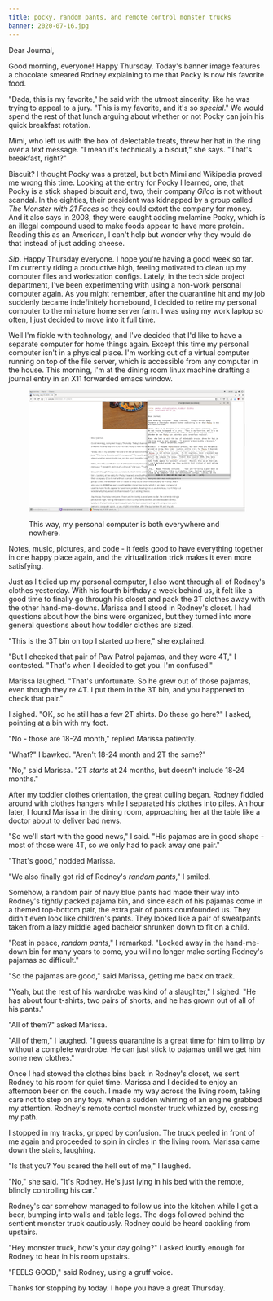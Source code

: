 ```yaml
---
title: pocky, random pants, and remote control monster trucks
banner: 2020-07-16.jpg
---
```


Dear Journal,

Good morning, everyone!  Happy Thursday.  Today's banner image
features a chocolate smeared Rodney explaining to me that Pocky is now
his favorite food.

"Dada, this is my favorite," he said with the utmost sincerity, like
he was trying to appeal to a jury.  "This is my favorite, and it's so
_special_."  We would spend the rest of that lunch arguing about
whether or not Pocky can join his quick breakfast rotation.

Mimi, who left us with the box of delectable treats, threw her hat in
the ring over a text message.  "I mean it's technically a biscuit,"
she says.  "That's breakfast, right?"

Biscuit?  I thought Pocky was a pretzel, but both Mimi and Wikipedia
proved me wrong this time.  Looking at the entry for Pocky I learned,
one, that Pocky is a stick shaped biscuit and, two, their company
_Gilco_ is not without scandal.  In the eighties, their president was
kidnapped by a group called _The Monster with 21 Faces_ so they could
extort the company for money.  And it also says in 2008, they were
caught adding melamine Pocky, which is an illegal compound used to
make foods appear to have more protein.  Reading this as an American,
I can't help but wonder why they would do that instead of just adding
cheese.

_Sip_.  Happy Thursday everyone.  I hope you're having a good week so
far.  I'm currently riding a productive high, feeling motivated to
clean up my computer files and workstation configs.  Lately, in the
tech side project department, I've been experimenting with using a
non-work personal computer again.  As you might remember, after the
quarantine hit and my job suddenly became indefinitely homebound, I
decided to retire my personal computer to the miniature home server
farm.  I was using my work laptop so often, I just decided to move
into it full time.

Well I'm fickle with technology, and I've decided that I'd like to
have a separate computer for home things again.  Except this time my
personal computer isn't in a physical place.  I'm working out of a
virtual computer running on top of the file server, which is
accessible from any computer in the house.  This morning, I'm at the
dining room linux machine drafting a journal entry in an X11 forwarded
emacs window.

<figure>
  <a href="/images/window-forwarding.png">
    <img alt="window forwarding" src="/images/window-forwarding.png"/>
  </a>
  <figcaption>
    <p>This way, my personal computer is both everywhere and nowhere.</p>
  </figcaption>
</figure>

Notes, music, pictures, and code - it feels good to have everything
together in one happy place again, and the virtualization trick makes
it even more satisfying.

Just as I tidied up my personal computer, I also went through all of
Rodney's clothes yesterday.  With his fourth birthday a week behind
us, it felt like a good time to finally go through his closet and pack
the 3T clothes away with the other hand-me-downs.  Marissa and I stood
in Rodney's closet.  I had questions about how the bins were
organized, but they turned into more general questions about how
toddler clothes are sized.

"This is the 3T bin on top I started up here," she explained.

"But I checked that pair of Paw Patrol pajamas, and they were 4T," I
contested.  "That's when I decided to get you.  I'm confused."

Marissa laughed.  "That's unfortunate.  So he grew out of those
pajamas, even though they're 4T.  I put them in the 3T bin, and you
happened to check that pair."

I sighed.  "OK, so he still has a few 2T shirts.  Do these go here?" I
asked, pointing at a bin with my foot.

"No - those are 18-24 month," replied Marissa patiently.

"What?" I bawked.  "Aren't 18-24 month and 2T the same?"

"No," said Marissa.  "2T _starts_ at 24 months, but doesn't include
18-24 months."

After my toddler clothes orientation, the great culling began.  Rodney
fiddled around with clothes hangers while I separated his clothes into
piles.  An hour later, I found Marissa in the dining room, approaching
her at the table like a doctor about to deliver bad news.

"So we'll start with the good news," I said.  "His pajamas are in good
shape - most of those were 4T, so we only had to pack away one pair."

"That's good," nodded Marissa.

"We also finally got rid of Rodney's _random pants_," I smiled.

Somehow, a random pair of navy blue pants had made their way into
Rodney's tightly packed pajama bin, and since each of his pajamas come
in a themed top-bottom pair, the extra pair of pants counfounded us.
They didn't even look like children's pants.  They looked like a pair
of sweatpants taken from a lazy middle aged bachelor shrunken down to
fit on a child.

"Rest in peace, _random pants_," I remarked.  "Locked away in the
hand-me-down bin for many years to come, you will no longer make
sorting Rodney's pajamas so difficult."

"So the pajamas are good," said Marissa, getting me back on track.

"Yeah, but the rest of his wardrobe was kind of a slaughter," I
sighed.  "He has about four t-shirts, two pairs of shorts, and he has
grown out of all of his pants."

"All of them?" asked Marissa.

"All of them," I laughed.  "I guess quarantine is a great time for him
to limp by without a complete wardrobe.  He can just stick to pajamas
until we get him some new clothes."

Once I had stowed the clothes bins back in Rodney's closet, we sent
Rodney to his room for quiet time.  Marissa and I decided to enjoy an
afternoon beer on the couch.  I made my way across the living room,
taking care not to step on any toys, when a sudden whirring of an
engine grabbed my attention.  Rodney's remote control monster truck
whizzed by, crossing my path.

I stopped in my tracks, gripped by confusion.  The truck peeled in
front of me again and proceeded to spin in circles in the living
room.  Marissa came down the stairs, laughing.

"Is that you?  You scared the hell out of me," I laughed.

"No," she said.  "It's Rodney.  He's just lying in his bed with the
remote, blindly controlling his car."

Rodney's car somehow managed to follow us into the kitchen while I got
a beer, bumping into walls and table legs.  The dogs followed behind
the sentient monster truck cautiously.  Rodney could be heard cackling
from upstairs.

"Hey monster truck, how's your day going?" I asked loudly enough for
Rodney to hear in his room upstairs.

"FEELS GOOD," said Rodney, using a gruff voice.

Thanks for stopping by today.  I hope you have a great Thursday.
